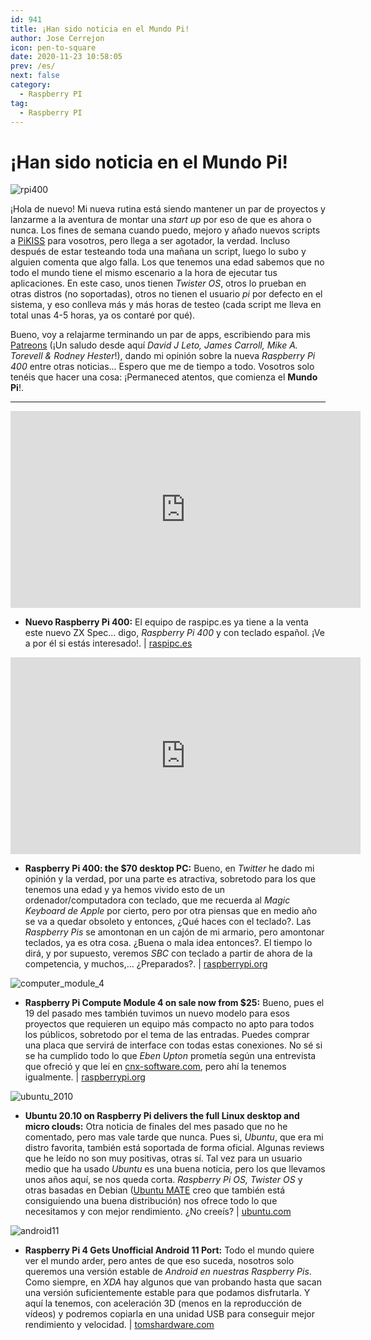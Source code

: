 ```yaml
---
id: 941
title: ¡Han sido noticia en el Mundo Pi!
author: Jose Cerrejon
icon: pen-to-square
date: 2020-11-23 10:58:05
prev: /es/
next: false
category:
  - Raspberry PI
tag:
  - Raspberry PI
---
```


# ¡Han sido noticia en el Mundo Pi!

![rpi400](/images/2020/11/rpi400.jpg)

¡Hola de nuevo! Mi nueva rutina está siendo mantener un par de proyectos y lanzarme a la aventura de montar una *start up* por eso de que es ahora o nunca. Los fines de semana cuando puedo, mejoro y añado nuevos scripts a [PiKISS](https://github.com/jmcerrejon/PiKISS) para vosotros, pero llega a ser agotador, la verdad. Incluso después de estar testeando toda una mañana un script, luego lo subo y alguien comenta que algo falla. Los que tenemos una edad sabemos que no todo el mundo tiene el mismo escenario a la hora de ejecutar tus aplicaciones. En este caso, unos tienen *Twister OS*, otros lo prueban en otras distros (no soportadas), otros no tienen el usuario *pi* por defecto en el sistema, y eso conlleva más y más horas de testeo (cada script me lleva en total unas 4-5 horas, ya os contaré por qué).

Bueno, voy a relajarme terminando un par de apps, escribiendo para mis [Patreons](https://www.patreon.com/cerrejon?fan_landing=true) (¡Un saludo desde aquí *David J Leto, James Carroll, Mike A. Torevell & Rodney Hester*!), dando mi opinión sobre la nueva *Raspberry Pi 400* entre otras noticias... Espero que me de tiempo a todo. Vosotros solo tenéis que hacer una cosa: ¡Permaneced atentos, que comienza el **Mundo Pi**!.

- - -
<iframe width="560" height="315" src="https://www.youtube.com/embed/xt-QVoZ682o" frameborder="0" allow="accelerometer; autoplay; clipboard-write; encrypted-media; gyroscope; picture-in-picture" allowfullscreen></iframe>

* **Nuevo Raspberry Pi 400:** El equipo de raspipc.es ya tiene a la venta este nuevo ZX Spec... digo, *Raspberry Pi 400* y con teclado español. ¡Ve a por él si estás interesado!.  | [raspipc.es](http://www.raspipc.es/blog/nuevo-raspberry-pi-400/)

<iframe width="560" height="315" src="https://www.youtube.com/embed/ZSvHJ97d8n8" frameborder="0" allow="accelerometer; autoplay; clipboard-write; encrypted-media; gyroscope; picture-in-picture" allowfullscreen></iframe>

* **Raspberry Pi 400: the $70 desktop PC:** Bueno, en *Twitter* he dado mi opinión y la verdad, por una parte es atractiva, sobretodo para los que tenemos una edad y ya hemos vivido esto de un ordenador/computadora con teclado, que me recuerda al *Magic Keyboard de Apple* por cierto, pero por otra piensas que en medio año se va a quedar obsoleto y entonces, ¿Qué haces con el teclado?. Las *Raspberry Pis* se amontonan en un cajón de mi armario, pero amontonar teclados, ya es otra cosa. ¿Buena o mala idea entonces?. El tiempo lo dirá, y por supuesto, veremos *SBC* con teclado a partir de ahora de la competencia, y muchos,... ¿Preparados?.  | [raspberrypi.org](https://www.raspberrypi.org/blog/raspberry-pi-400-the-70-desktop-pc/)

![computer_module_4](/images/2020/11/computer_module_4.jpg)

* **Raspberry Pi Compute Module 4 on sale now from $25:** Bueno, pues el 19 del pasado mes también tuvimos un nuevo modelo para esos proyectos que requieren un equipo más compacto no apto para todos los públicos, sobretodo por el tema de las entradas. Puedes comprar una placa que servirá de interface con todas estas conexiones. No sé si se ha cumplido todo lo que *Eben Upton* prometía según una entrevista que ofreció y que leí en [cnx-software.com](https://www.cnx-software.com/2020/07/17/raspberry-pi-compute-module-4-coming-next-year-with-pcie-nvme-support/), pero ahí la tenemos igualmente. | [raspberrypi.org](https://www.raspberrypi.org/blog/raspberry-pi-compute-module-4/)

![ubuntu_2010](/images/2020/11/ubuntu_2010.png)

* **Ubuntu 20.10 on Raspberry Pi delivers the full Linux desktop and micro clouds:** Otra noticia de finales del mes pasado que no he comentado, pero mas vale tarde que nunca. Pues si, *Ubuntu*, que era mi distro favorita, también está soportada de forma oficial. Algunas reviews que he leído no son muy positivas, otras sí. Tal vez para un usuario medio que ha usado *Ubuntu* es una buena noticia, pero los que llevamos unos años aquí, se nos queda corta. *Raspberry Pi OS, Twister OS* y otras basadas en Debian ([Ubuntu MATE](https://ubuntu-mate.org/ports/raspberry-pi/) creo que también está consiguiendo una buena distribución) nos ofrece todo lo que necesitamos y con mejor rendimiento. ¿No creeís? | [ubuntu.com](https://ubuntu.com/blog/ubuntu-20-10-on-raspberry-pi-delivers-the-full-linux-desktop-and-micro-clouds)

![android11](/images/2020/11/android11.png)

* **Raspberry Pi 4 Gets Unofficial Android 11 Port:** Todo el mundo quiere ver el mundo arder, pero antes de que eso suceda,  nosotros solo queremos una versión estable de *Android en nuestras Raspberry Pis*. Como siempre, en *XDA* hay algunos que van probando hasta que sacan una versión suficientemente estable para que podamos disfrutarla. Y aquí la tenemos, con aceleración 3D (menos en la reproducción de vídeos) y podremos copiarla en una unidad USB para conseguir mejor rendimiento y velocidad. | [tomshardware.com](https://www.tomshardware.com/news/android-11-raspberry-pi-4-port)



 
